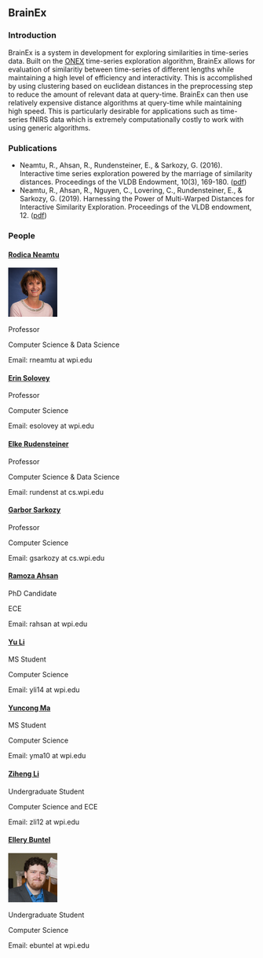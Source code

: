 ## BrainEx

### Introduction

BrainEx is a system in development for exploring similarities in time-series data. Built on the [ONEX](https://c2research.github.io/onex-website/) time-series exploration algorithm, BrainEx allows for evaluation of similaritiy between time-series of different lengths while maintaining a high level of efficiency and interactivity. This is accomplished by using clustering based on euclidean distances in the preprocessing step to reduce the amount of relevant data at query-time. BrainEx can then use relatively expensive distance algorithms at query-time while maintaining high speed. This is particularly desirable for applications such as time-series fNIRS data which is extremely computationally costly to work with using generic algorithms.    

### Publications 

* Neamtu, R., Ahsan, R., Rundensteiner, E., & Sarkozy, G. (2016). Interactive time series exploration powered by the marriage of similarity distances. Proceedings of the VLDB Endowment, 10(3), 169-180. ([pdf](InteractiveTimeSeriesExploration.pdf))
* Neamtu, R., Ahsan, R., Nguyen, C., Lovering, C., Rundensteiner, E., & Sarkozy, G. (2019). Harnessing the Power of Multi-Warped Distances for Interactive Similarity Exploration. Proceedings of the VLDB endowment, 12. ([pdf](genex1.pdf))

### People

#### [Rodica Neamtu](http://web.cs.wpi.edu/~rneamtu/)

<img src="https://github.com/ebuntel/BrainExInfo/blob/master/assets/rneamtu.jpg?raw=true" class="inline" width="100" height="100"/>

Professor

Computer Science & Data Science

Email: rneamtu at wpi.edu

#### [Erin Solovey](http://users.wpi.edu/~esolovey/)

Professor

Computer Science

Email: esolovey at wpi.edu

####  [Elke Rudensteiner](http://davis.wpi.edu/dsrg/MEMBERS/rundenst/)

Professor

Computer Science & Data Science

Email: rundenst at cs.wpi.edu

#### [Garbor Sarkozy](http://web.cs.wpi.edu/~gsarkozy/)

Professor

Computer Science

Email: gsarkozy at cs.wpi.edu

#### [Ramoza Ahsan](http://web.cs.wpi.edu/~rahsan/)

PhD Candidate

ECE

Email: rahsan at wpi.edu

#### [Yu Li](https://www.linkedin.com/in/yli14/)

MS Student

Computer Science

Email: yli14 at wpi.edu

#### [Yuncong Ma](https://www.linkedin.com/in/yuncong-ma-a26b89104/)

MS Student

Computer Science

Email: yma10 at wpi.edu

#### [Ziheng Li](https://www.linkedin.com/in/ziheng-leo-li/)

Undergraduate Student

Computer Science and ECE

Email: zli12 at wpi.edu

#### [Ellery Buntel](www.linkedin.com/in/ellery-buntel)

<img src="https://github.com/ebuntel/BrainExInfo/blob/master/assets/EJB.PNG?raw=true" class="inline" width="100" height="100"/>

Undergraduate Student

Computer Science

Email: ebuntel at wpi.edu
